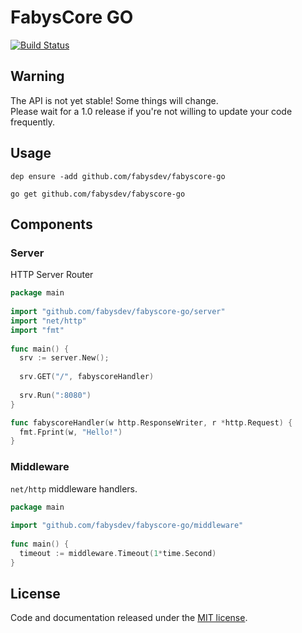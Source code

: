 # FabysCore GO

[![Build Status](https://travis-ci.org/fabysdev/fabyscore-go.svg?branch=master)](https://travis-ci.org/fabysdev/fabyscore-go)

## Warning

The API is not yet stable! Some things will change.  
Please wait for a 1.0 release if you're not willing to update your code frequently.


## Usage

```
dep ensure -add github.com/fabysdev/fabyscore-go

go get github.com/fabysdev/fabyscore-go
```

## Components

### Server

HTTP Server Router

```go
package main
  
import "github.com/fabysdev/fabyscore-go/server"
import "net/http"
import "fmt"
  
func main() {
  srv := server.New();
      
  srv.GET("/", fabyscoreHandler)
  
  srv.Run(":8080")
}

func fabyscoreHandler(w http.ResponseWriter, r *http.Request) {
  fmt.Fprint(w, "Hello!")
}
```

### Middleware

`net/http` middleware handlers.

```go
package main
  
import "github.com/fabysdev/fabyscore-go/middleware"
  
func main() {
  timeout := middleware.Timeout(1*time.Second)
}
```

## License
Code and documentation released under the [MIT license](https://github.com/fabysdev/fabyscore-go/blob/master/LICENSE).
